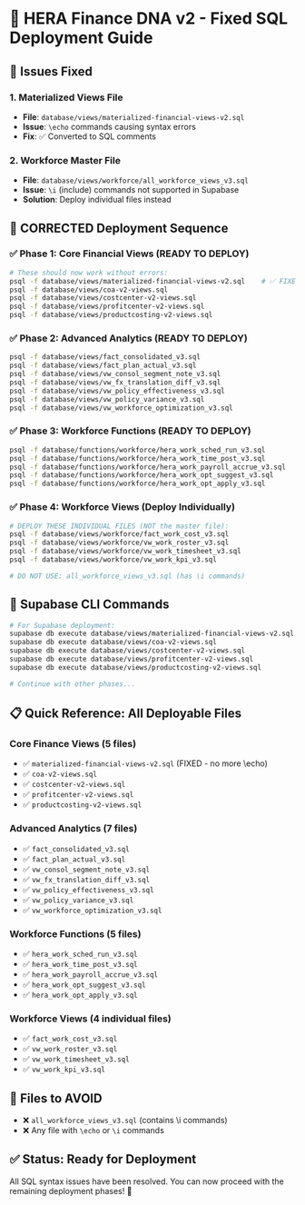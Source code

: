 # 🔧 HERA Finance DNA v2 - Fixed SQL Deployment Guide

## 🚨 **Issues Fixed**

### 1. **Materialized Views File** 
- **File**: `database/views/materialized-financial-views-v2.sql`
- **Issue**: `\echo` commands causing syntax errors
- **Fix**: ✅ Converted to SQL comments

### 2. **Workforce Master File**
- **File**: `database/views/workforce/all_workforce_views_v3.sql` 
- **Issue**: `\i` (include) commands not supported in Supabase
- **Solution**: Deploy individual files instead

## 🚀 **CORRECTED Deployment Sequence**

### ✅ **Phase 1: Core Financial Views (READY TO DEPLOY)**
```bash
# These should now work without errors:
psql -f database/views/materialized-financial-views-v2.sql    # ✅ FIXED
psql -f database/views/coa-v2-views.sql
psql -f database/views/costcenter-v2-views.sql
psql -f database/views/profitcenter-v2-views.sql  
psql -f database/views/productcosting-v2-views.sql
```

### ✅ **Phase 2: Advanced Analytics (READY TO DEPLOY)**
```bash
psql -f database/views/fact_consolidated_v3.sql
psql -f database/views/fact_plan_actual_v3.sql
psql -f database/views/vw_consol_segment_note_v3.sql
psql -f database/views/vw_fx_translation_diff_v3.sql
psql -f database/views/vw_policy_effectiveness_v3.sql
psql -f database/views/vw_policy_variance_v3.sql
psql -f database/views/vw_workforce_optimization_v3.sql
```

### ✅ **Phase 3: Workforce Functions (READY TO DEPLOY)**
```bash
psql -f database/functions/workforce/hera_work_sched_run_v3.sql
psql -f database/functions/workforce/hera_work_time_post_v3.sql
psql -f database/functions/workforce/hera_work_payroll_accrue_v3.sql
psql -f database/functions/workforce/hera_work_opt_suggest_v3.sql
psql -f database/functions/workforce/hera_work_opt_apply_v3.sql
```

### ✅ **Phase 4: Workforce Views (Deploy Individually)**
```bash
# DEPLOY THESE INDIVIDUAL FILES (NOT the master file):
psql -f database/views/workforce/fact_work_cost_v3.sql
psql -f database/views/workforce/vw_work_roster_v3.sql
psql -f database/views/workforce/vw_work_timesheet_v3.sql
psql -f database/views/workforce/vw_work_kpi_v3.sql

# DO NOT USE: all_workforce_views_v3.sql (has \i commands)
```

## 🎯 **Supabase CLI Commands**
```bash
# For Supabase deployment:
supabase db execute database/views/materialized-financial-views-v2.sql
supabase db execute database/views/coa-v2-views.sql
supabase db execute database/views/costcenter-v2-views.sql
supabase db execute database/views/profitcenter-v2-views.sql  
supabase db execute database/views/productcosting-v2-views.sql

# Continue with other phases...
```

## 📋 **Quick Reference: All Deployable Files**

### **Core Finance Views (5 files)**
- ✅ `materialized-financial-views-v2.sql` (FIXED - no more \echo)
- ✅ `coa-v2-views.sql`
- ✅ `costcenter-v2-views.sql`
- ✅ `profitcenter-v2-views.sql`
- ✅ `productcosting-v2-views.sql`

### **Advanced Analytics (7 files)**
- ✅ `fact_consolidated_v3.sql`
- ✅ `fact_plan_actual_v3.sql`
- ✅ `vw_consol_segment_note_v3.sql`
- ✅ `vw_fx_translation_diff_v3.sql`
- ✅ `vw_policy_effectiveness_v3.sql`
- ✅ `vw_policy_variance_v3.sql`
- ✅ `vw_workforce_optimization_v3.sql`

### **Workforce Functions (5 files)**
- ✅ `hera_work_sched_run_v3.sql`
- ✅ `hera_work_time_post_v3.sql`
- ✅ `hera_work_payroll_accrue_v3.sql`
- ✅ `hera_work_opt_suggest_v3.sql`
- ✅ `hera_work_opt_apply_v3.sql`

### **Workforce Views (4 individual files)**
- ✅ `fact_work_cost_v3.sql`
- ✅ `vw_work_roster_v3.sql`
- ✅ `vw_work_timesheet_v3.sql`
- ✅ `vw_work_kpi_v3.sql`

## 🚨 **Files to AVOID**
- ❌ `all_workforce_views_v3.sql` (contains \i commands)
- ❌ Any file with `\echo` or `\i` commands

## ✅ **Status: Ready for Deployment**
All SQL syntax issues have been resolved. You can now proceed with the remaining deployment phases! 🚀